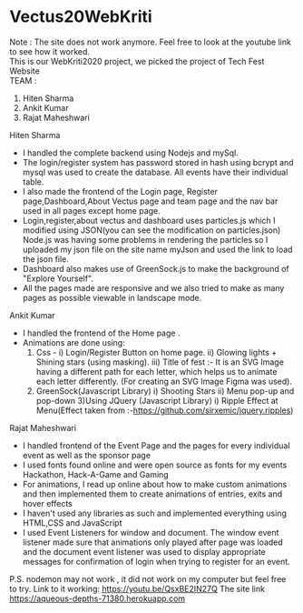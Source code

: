 # Vectus20WebKriti
Note : The site does not work anymore. Feel free to look at the youtube link to see how it worked. <br/>
This is our WebKriti2020 project, we picked the project of Tech Fest Website<br />
TEAM :<br />
1. Hiten Sharma
2. Ankit Kumar
3. Rajat Maheshwari

Hiten Sharma
- I handled the complete backend using Nodejs and mySql.
- The login/register system has password stored in hash using bcrypt and mysql was used to create the database. All events have their individual table.
- I also made the frontend of the Login page, Register page,Dashboard,About Vectus page and team page and the nav bar used in all pages except home page.
- Login,register,about vectus and dashboard uses particles.js which I modified using JSON(you can see the modification on particles.json) Node.js was having some problems in rendering the particles so I uploaded my json file on the site name myJson and used the link to load the json file.
- Dashboard also makes use of GreenSock.js to make the background of "Explore Yourself".
- All the pages made are responsive and we also tried to make as many pages as possible viewable in landscape mode.

Ankit Kumar
- I handled the frontend of the Home page .
- Animations are done using:
  1) Css -
     i) Login/Register Button on home page.
     ii) Glowing lights + Shining stars (using masking).
     iii) Title of fest :- It is an SVG Image having a different path for each letter, which helps us to animate each letter differently.
     (For creating an SVG Image Figma was used).
  2) GreenSock(Javascript Library)
     i) Shooting Stars
     ii) Menu pop-up and pop-down
  3)Using JQuery (Javascript Library)
     i) Ripple Effect at Menu(Effect taken from :-https://github.com/sirxemic/jquery.ripples)


Rajat Maheshwari
- I handled frontend of the Event Page and the pages for every individual event as well as the sponsor page
- I used fonts found online and were open source as fonts for my events Hackathon, Hack-A-Game and Gaming
- For animations, I read up online about how to make custom animations and then implemented them to create animations of entries, exits and hover effects
- I haven't used any libraries as such and implemented everything using HTML,CSS and JavaScript
- I used Event Listeners for window and document. The window event listener made sure that animations only played after page was loaded and the document event listener was used to display appropriate messages for confirmation of login when trying to register for an event.

P.S. nodemon may not work , it did not work on my computer but feel free to try.
Link to it working: https://youtu.be/QsxBE2IN27Q
The site link  https://aqueous-depths-71380.herokuapp.com
